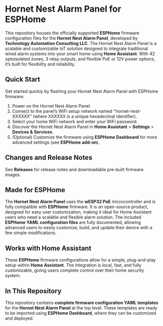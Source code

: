 # Hornet Nest Alarm Panel for ESPHome

This repository houses the officially supported **ESPHome** firmware configuration files for the **Hornet Nest Alarm Panel**, developed by **Technology Automation Consulting LLC**. The Hornet Nest Alarm Panel is a scalable and customizable IoT solution designed to integrate traditional wired alarm systems into your smart home using **Home Assistant**. With 42 optoisolated zones, 3 relay outputs, and flexible PoE or 12V power options, it’s built for flexibility and reliability.

## Quick Start

Get started quickly by flashing your Hornet Nest Alarm Panel with ESPHome firmware:

1. Power on the Hornet Nest Alarm Panel.
2. Connect to the panel’s WiFi setup network named "hornet-nest-XXXXXX" (where XXXXXX is a unique hexadecimal identifier).
3. Select your home WiFi network and enter your WiFi password.
4. Discover the Hornet Nest Alarm Panel in **Home Assistant** > **Settings** > **Devices & Services**.
5. (Optional) Customize the firmware using **ESPHome Dashboard** for more advanced settings (see **ESPHome add-on**).

## Changes and Release Notes

See **Releases** for release notes and downloadable pre-built firmware images.

## Made for ESPHome

The **Hornet Nest Alarm Panel** uses the **wESP32 PoE** microcontroller and is fully compatible with **ESPHome** firmware. It is an open-source product, designed for easy user customization, making it ideal for Home Assistant users who need a scalable and flexible alarm solution. The included **ESPHome YAML configuration files** are fully documented, allowing advanced users to easily customize, build, and update their device with a few simple modifications.

## Works with Home Assistant

These **ESPHome** firmware configurations allow for a simple, plug-and-play setup within **Home Assistant**. The integration is local, fast, and fully customizable, giving users complete control over their home security system.

## In This Repository

This repository contains **complete firmware configuration YAML templates** for the **Hornet Nest Alarm Panel** at the top level. These templates are ready to be imported using **ESPHome Dashboard**, where they can be customized and deployed.
